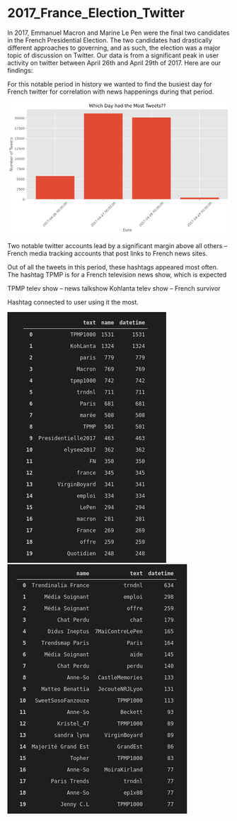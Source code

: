 # 2017_France_Election_Twitter
In 2017, Emmanuel Macron and Marine Le Pen were the final two candidates in the French Presidential Election.  The two candidates had drastically different approaches to governing, and as such, the election was a major topic of discussion on Twitter.  Our data is from a significant peak in user activity on twitter between April 26th and April 29th of 2017. Here are our findings:

For this notable period in history we wanted to find the busiest day for French twitter for correlation with news happenings during that period.

<img src = https://github.com/CBanalyst10/2017_France_Election_Twitter/blob/main/tweets%20per%20day.png>

Two notable twitter accounts lead by a significant margin above all others – French media tracking accounts that post links to French news sites.

Out of all the tweets in this period, these hashtags appeared most often. The hashtag TPMP is for a French television news show, which is expected 

TPMP telev show – news talkshow
Kohlanta telev show – French survivor


Hashtag connected to user using it the most.






<img src = https://github.com/CBanalyst10/2017_France_Election_Twitter/blob/main/Screenshot%20from%202021-02-19%2016-06-51.png >

<img src = https://github.com/CBanalyst10/2017_France_Election_Twitter/blob/main/Screenshot%20from%202021-02-19%2016-07-18.png >


